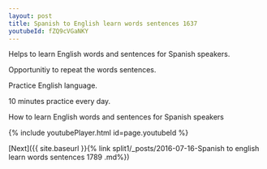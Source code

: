 ```yaml
---
layout: post
title: Spanish to English learn words sentences 1637 
youtubeId: fZQ9cVGaNKY
---
```

 
 
Helps to learn English words and sentences for Spanish speakers.

Opportunitiy to repeat the words sentences. 

Practice English language. 
 
10 minutes practice every day. 
 
How to learn English words and sentences for Spanish speakers 
 
{% include youtubePlayer.html id=page.youtubeId %}
 
 
[Next]({{ site.baseurl }}{% link  split1/_posts/2016-07-16-Spanish to english learn words sentences 1789 .md%})
 
